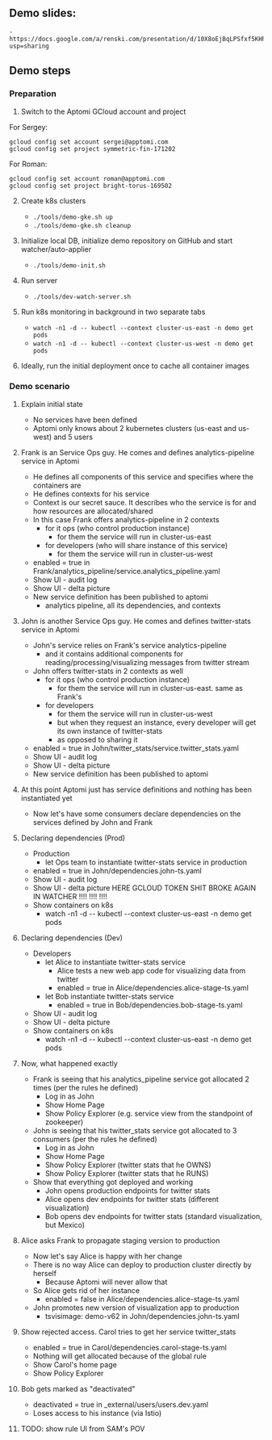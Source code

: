 ## Demo slides:
    - https://docs.google.com/a/renski.com/presentation/d/10X8oEjBqLPSfxf5KHhg8n_tBtYa7bAERHkZZiynjwyc/edit?usp=sharing

## Demo steps

### Preparation

1. Switch to the Aptomi GCloud account and project

For Sergey:
```shell
gcloud config set account sergei@apptomi.com
gcloud config set project symmetric-fin-171202
```

For Roman:
```shell
gcloud config set account roman@apptomi.com
gcloud config set project bright-torus-169502
```

2. Create k8s clusters
    - `./tools/demo-gke.sh up`
    - `./tools/demo-gke.sh cleanup`

3. Initialize local DB, initialize demo repository on GitHub and start watcher/auto-applier
    - `./tools/demo-init.sh`

4. Run server
    - `./tools/dev-watch-server.sh`

5. Run k8s monitoring in background in two separate tabs
    - `watch -n1 -d -- kubectl --context cluster-us-east -n demo get pods`
    - `watch -n1 -d -- kubectl --context cluster-us-west -n demo get pods`

6. Ideally, run the initial deployment once to cache all container images

### Demo scenario

1. Explain initial state
    - No services have been defined
    - Aptomi only knows about 2 kubernetes clusters (us-east and us-west) and 5 users

2. Frank is an Service Ops guy. He comes and defines analytics-pipeline service in Aptomi
    - He defines all components of this service and specifies where the containers are
    - He defines contexts for his service
    - Context is our secret sauce. It describes who the service is for and how resources are allocated/shared
    - In this case Frank offers analytics-pipeline in 2 contexts
      - for it ops (who control production instance)
          - for them the service will run in cluster-us-east
      - for developers (who will share instance of this service)
          - for them the service will run in cluster-us-west
    - enabled = true in Frank/analytics_pipeline/service.analytics_pipeline.yaml
    - Show UI - audit log
    - Show UI - delta picture
    - New service definition has been published to aptomi
        - analytics pipeline, all its dependencies, and contexts

3. John is another Service Ops guy. He comes and defines twitter-stats service in Aptomi
    - John's service relies on Frank's service analytics-pipeline
      - and it contains additional components for reading/processing/visualizing messages from twitter stream
    - John offers twitter-stats in 2 contexts as well
      - for it ops (who control production instance)
          - for them the service will run in cluster-us-east. same as Frank's
      - for developers
          - for them the service will run in cluster-us-west
          - but when they request an instance, every developer will get its own instance of twitter-stats
          - as opposed to sharing it
    - enabled = true in John/twitter_stats/service.twitter_stats.yaml
    - Show UI - audit log
    - Show UI - delta picture
    - New service definition has been published to aptomi

4. At this point Aptomi just has service definitions and nothing has been instantiated yet
    - Now let's have some consumers declare dependencies on the services defined by John and Frank

5. Declaring dependencies (Prod)
    - Production
        - let Ops team to instantiate twitter-stats service in production
    - enabled = true in John/dependencies.john-ts.yaml
    - Show UI - audit log
    - Show UI - delta picture
HERE GCLOUD TOKEN SHIT BROKE AGAIN IN WATCHER !!!! !!!! !!!!
    - Show containers on k8s
        - watch -n1 -d -- kubectl --context cluster-us-east -n demo get pods

6. Declaring dependencies (Dev)
    - Developers
        - let Alice to instantiate twitter-stats service
            - Alice tests a new web app code for visualizing data from twitter
            - enabled = true in Alice/dependencies.alice-stage-ts.yaml
        - let Bob instantiate twitter-stats service
            - enabled = true in Bob/dependencies.bob-stage-ts.yaml
    - Show UI - audit log
    - Show UI - delta picture
    - Show containers on k8s
        - watch -n1 -d -- kubectl --context cluster-us-east -n demo get pods

7. Now, what happened exactly
    - Frank is seeing that his analytics_pipeline service got allocated 2 times (per the rules he defined)
        - Log in as John
        - Show Home Page
        - Show Policy Explorer (e.g. service view from the standpoint of zookeeper)
    - John is seeing that his twitter_stats service got allocated to 3 consumers (per the rules he defined)
        - Log in as John
        - Show Home Page
        - Show Policy Explorer (twitter stats that he OWNS)
        - Show Policy Explorer (twitter stats that he RUNS)
    - Show that everything got deployed and working
        - John opens production endpoints for twitter stats
        - Alice opens dev endpoints for twitter stats (different visualization)
        - Bob opens dev endpoints for twitter stats (standard visualization, but Mexico)

6. Alice asks Frank to propagate staging version to production
    - Now let's say Alice is happy with her change
    - There is no way Alice can deploy to production cluster directly by herself
        - Because Aptomi will never allow that
    - So Alice gets rid of her instance
        - enabled = false in Alice/dependencies.alice-stage-ts.yaml
    - John promotes new version of visualization app to production
        - tsvisimage: demo-v62 in John/dependencies.john-ts.yaml

7. Show rejected access. Carol tries to get her service twitter_stats
   - enabled = true in Carol/dependencies.carol-stage-ts.yaml
   - Nothing will get allocated because of the global rule
   - Show Carol's home page
   - Show Policy Explorer

8. Bob gets marked as "deactivated"
   - deactivated = true in _external/users/users.dev.yaml
   - Loses access to his instance (via Istio)

9. TODO: show rule UI from SAM's POV
